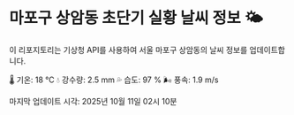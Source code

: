 
# 마포구 상암동 초단기 실황 날씨 정보 🌤️

이 리포지토리는 기상청 API를 사용하여 서울 마포구 상암동의 날씨 정보를 업데이트합니다. 

🌡️ 기온: 18 ℃
💧 강수량: 2.5 mm
💦 습도: 97 %
🌬️ 풍속: 1.9 m/s

마지막 업데이트 시각: 2025년 10월 11일 02시 10분    
